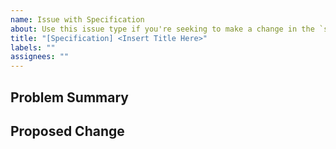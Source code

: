 ```yaml
---
name: Issue with Specification
about: Use this issue type if you're seeking to make a change in the `specification` directory.
title: "[Specification] <Insert Title Here>"
labels: ""
assignees: ""
---
```


## Problem Summary

## Proposed Change

<!-- Text to be inserted -->
